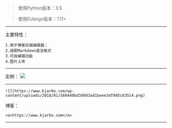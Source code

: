 > 使用Python版本：3.5


> 使用DJango版本：1.11+

---

主要特性：

	1.用于博客后端编辑器；
	2.适配Markdown语法格式
	3.可自编辑功能
	4.图片上传
	
---

实例：
	![](https://www.kjarbo.com/wp-content/uploads/2018/01/10a93b9d7a33a1144c98990a2366ef50.png)

---

	![](https://www.kjarbo.com/wp-content/uploads/2018/01/560449bd3d693ad1beee3df045c63514.png)
	
博客：
```
<a>https://www.kjarbo.com</a>
```
----



